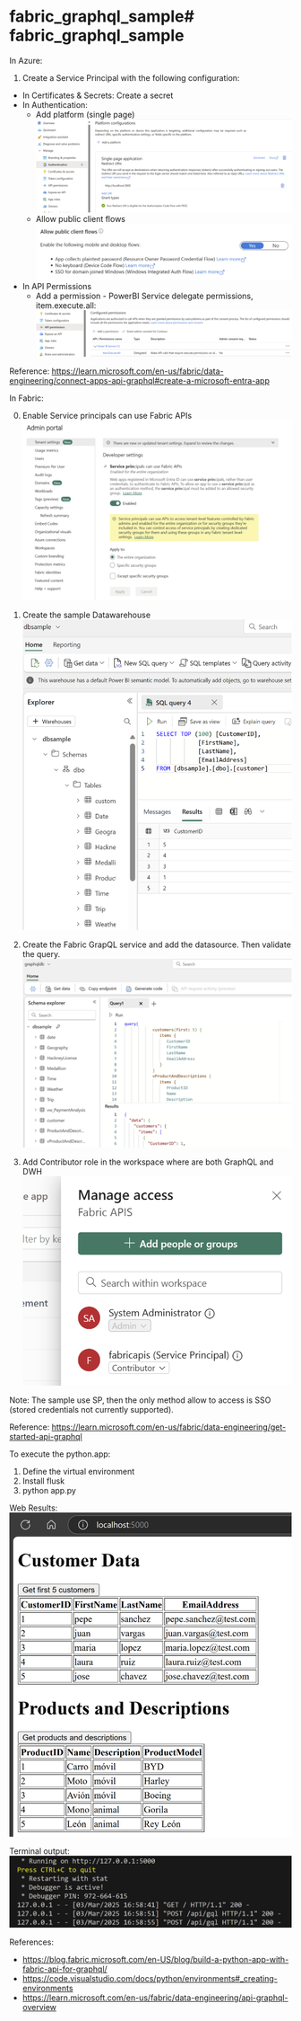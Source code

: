 # fabric_graphql_sample# fabric_graphql_sample

In Azure:

1) Create a Service Principal with the following configuration:

- In Certificates & Secrets: Create a secret
- In Authentication: 
    - Add platform (single page)
    ![alt text](images/image-2.png)
    - Allow public client flows
    ![alt text](images/image-3.png)
- In API Permissions
    - Add a permission - PowerBI Service delegate permissions, item.execute.all: 
    ![alt text](images/image-4.png)

Reference: https://learn.microsoft.com/en-us/fabric/data-engineering/connect-apps-api-graphql#create-a-microsoft-entra-app 

In Fabric:

0) Enable Service principals can use Fabric APIs
![alt text](images/image-5.png)

1) Create the sample Datawarehouse
![alt text](images/image-1.png)

2) Create the Fabric GrapQL service and add the datasource. Then validate the query.
![alt text](images/image.png)

3) Add Contributor role in the workspace where are both GraphQL and DWH
![alt text](images/image-6.png)

Note: The sample use SP, then the only method allow to access is SSO (stored credentials not currently supported).

Reference: https://learn.microsoft.com/en-us/fabric/data-engineering/get-started-api-graphql

To execute the python.app:
1) Define the virtual environment
2) Install flusk
3) python app.py

Web Results:
![alt text](images/image-7.png)

Terminal output:
![alt text](images/image-8.png)

References:
- https://blog.fabric.microsoft.com/en-US/blog/build-a-python-app-with-fabric-api-for-graphql/
- https://code.visualstudio.com/docs/python/environments#_creating-environments
- https://learn.microsoft.com/en-us/fabric/data-engineering/api-graphql-overview
